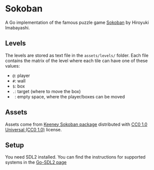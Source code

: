 # Sokoban

A Go implementation of the famous puzzle game [Sokoban](http://www.sokoban.jp/) by Hiroyuki
Imabayashi.

## Levels

The levels are stored as text file in the `assets/levels/` folder.
Each file contains the matrix of the level where each tile can have one of these values:

- `@`: player
- `#`: wall
- `$`: box
- `.`: target (where to move the box)
- ` `: empty space, where the player/boxes can be moved

## Assets

Assets come from [Keeney Sokoban package](http://kenney.nl/assets/sokoban)
distributed with [CC0 1.0 Universal (CC0 1.0)](https://creativecommons.org/publicdomain/zero/1.0/)
license.

## Setup

You need SDL2 installed. You can find the instructions for supported systems in the [Go-SDL2 page](https://github.com/veandco/go-sdl2)
